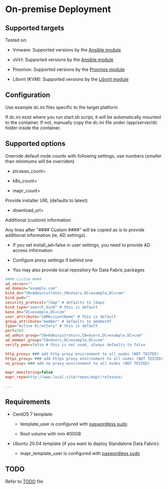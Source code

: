 # On-premise Deployment

## Supported targets

Tested on:

- Vmware: Supported versions by the [Ansible module](https://galaxy.ansible.com/community/vmware)

- oVirt: Supported versions by the [Ansible module](https://galaxy.ansible.com/ovirt/ovirt)

- Proxmox: Supported versions by the [Proxmox module](https://docs.ansible.com/ansible/latest/collections/community/general/proxmox_kvm_module.html)

- Libvirt (KVM): Supported versions by the [Libvirt module](https://galaxy.ansible.com/community/libvirt)

## Configuration

Use example dc.ini files specific to the target platform

If dc.ini exist where you run start.sh script, it will be automatically mounted to the container. If not, manually copy the dc.ini file under /app/server/dc folder inside the container.

## Supported options

Override default node counts with following settings, use numbers (smaller than minimums will be overriden)

- picasso_count=

- k8s_count=

- mapr_count=

Provide installer URL (defaults to latest)

- download_url=

Additional (custom) information

Any lines after "#### Custom ####" will be copied as is to provide additional information (ie, AD settings).

- If you set install_ad=false in user settings, you need to provide AD access information

- Configure proxy settings if behind one

- You may also provide local repository for Data Fabric packages

 ```ini
#### Custom ####
ad_server=""
ad_domain="example.com"
bind_dn="CN=Administrator,CN=Users,DC=example,DC=com"
bind_pwd=""
security_protocol="ldap" # defaults to ldaps
bind_type="search_bind" # this is default
base_dn="DC=example,DC=com"
user_attribute="sAMAccountName" # this is default
group_attribute="member" # defaults to memberOf
type="Active Directory" # this is default
port=389
ad_admin_group="CN=Administrators,CN=Users,DC=example,DC=com"
ad_member_group="CN=Users,DC=example,DC=com"
verify_peer=false # this is not used, always defaults to false

http_proxy= ### add http proxy environment to all nodes (NOT TESTED)
https_proxy= ### add https proxy environment to all nodes (NOT TESTED)
no_proxy= ### add no proxy environment to all nodes (NOT TESTED)

mapr_monitoring=false
mapr_repo=http://www.local.site/repos/mapr/releases/

...
 ```

## Requirements

- CentOS 7 template:

  - template_user is configured with [paswordless sudo](https://www.google.com/search?q=centos+7+passwordless+sudo)

  - Root volume with min 400GB

- Ubuntu 20.04 template (if you want to deploy Standalone Data Fabric):

  - mapr_template_user is configured with [paswordless sudo](https://www.google.com/search?q=ubuntu+20.04+passwordless+sudo)

## TODO

Refer to [TODO](./TODO.md) file
